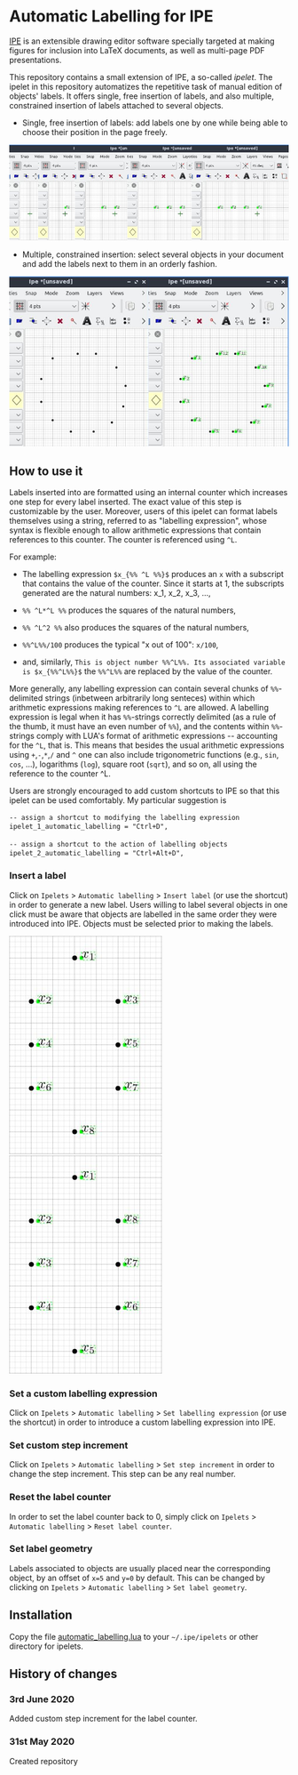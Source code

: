 # Automatic Labelling for IPE

[IPE](http://ipe.otfried.org/) is an extensible drawing editor software specially targeted at making figures for inclusion into LaTeX documents, as well as multi-page PDF presentations.

This repository contains a small extension of IPE, a so-called _ipelet_. The ipelet in this repository automatizes the repetitive task of manual edition of objects' labels. It offers single, free insertion of labels, and also multiple, constrained insertion of labels attached to several objects.

- Single, free insertion of labels: add labels one by one while being able to choose their position in the page freely.

![Inserting labels one by one.](images/progress_single.png)

- Multiple, constrained insertion: select several objects in your document and add the labels next to them in an orderly fashion.

![Inserting multiples labels at one. The dots are selected prior to label insertion.](images/progress_multiple.png)

## How to use it

Labels inserted into are formatted using an internal counter which increases one step for every label inserted. The exact value of this step is customizable by the user. Moreover, users of this ipelet can format labels themselves using a string, referred to as "labelling expression", whose syntax is flexible enough to allow arithmetic expressions that contain references to this counter. The counter is referenced using ``^L``.

For example:

- The labelling expression ``$x_{%% ^L %%}$`` produces an ``x`` with a subscript that contains the value of the counter. Since it starts at 1, the subscripts generated are the natural numbers: x_1, x_2, x_3, ...,

- ``%% ^L*^L %%`` produces the squares of the natural numbers,

- ``%% ^L^2 %%`` also produces the squares of the natural numbers,

- ``%%^L%%/100`` produces the typical "x out of 100": ``x/100``,

- and, similarly, ``This is object number %%^L%%. Its associated variable is $x_{%%^L%%}$`` the ``%%^L%%`` are replaced by the value of the counter.

More generally, any labelling expression can contain several chunks of ``%%``-delimited strings (inbetween arbitrarily long senteces) within which arithmetic expressions making references to ``^L`` are allowed. A labelling expression is legal when it has ``%%``-strings correctly delimited (as a rule of the thumb, it must have an even number of ``%%``), and the contents within ``%%``-strings comply with LUA's format of arithmetic expressions -- accounting for the ``^L``, that is. This means that besides the usual arithmetic expressions using ``+``,``-``,``*``,``/`` and ``^`` one can also include trigonometric functions (e.g., ``sin``, ``cos``, ...), logarithms (``log``), square root (``sqrt``), and so on, all using the reference to the counter ^L.

Users are strongly encouraged to add custom shortcuts to IPE so that this ipelet can be used comfortably. My particular suggestion is
    
    -- assign a shortcut to modifying the labelling expression
    ipelet_1_automatic_labelling = "Ctrl+D",
    
    -- assign a shortcut to the action of labelling objects
    ipelet_2_automatic_labelling = "Ctrl+Alt+D",

### Insert a label

Click on ``Ipelets`` > ``Automatic labelling`` > ``Insert label`` (or use the shortcut) in order to generate a new label. Users willing to label several objects in one click must be aware that objects are labelled in the same order they were introduced into IPE. Objects must be selected prior to making the labels.

![Labelling dots that were inserted into IPE in zig-zag.](images/order_1.png)
![Labelling dots that were inserted into IPE in counter-clockwise order.](images/order_2.png)

### Set a custom labelling expression

Click on ``Ipelets`` > ``Automatic labelling`` > ``Set labelling expression`` (or use the shortcut) in order to introduce a custom labelling expression into IPE.

### Set custom step increment

Click on ``Ipelets`` > ``Automatic labelling`` > ``Set step increment`` in order to change the step increment. This step can be any real number.

### Reset the label counter

In order to set the label counter back to 0, simply click on ``Ipelets`` > ``Automatic labelling`` > ``Reset label counter``.

### Set label geometry

Labels associated to objects are usually placed near the corresponding object, by an offset of ``x=5`` and ``y=0`` by default. This can be changed by clicking on ``Ipelets`` > ``Automatic labelling`` > ``Set label geometry``. 

## Installation

Copy the file [automatic_labelling.lua](https://github.com/lluisalemanypuig/autolabipe/blob/master/automatic_labelling.lua) to your ``~/.ipe/ipelets`` or other directory for ipelets.

## History of changes

### 3rd June 2020

Added custom step increment for the label counter.

### 31st May 2020

Created repository
